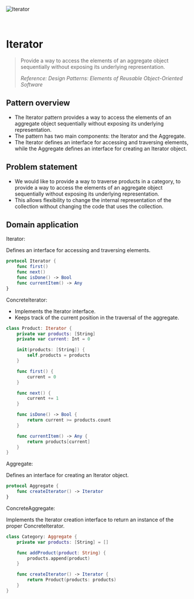 ![Iterator](https://github.com/user-attachments/assets/12912e28-c814-4aed-b065-4409ac7ce7b5)

<br />

# Iterator

> Provide a way to access the elements of an aggregate object sequentially without exposing its underlying representation.
>
> _Reference: Design Patterns: Elements of Reusable Object-Oriented Software_

## Pattern overview

- The Iterator pattern provides a way to access the elements of an aggregate object sequentially without exposing its underlying representation.
- The pattern has two main components: the Iterator and the Aggregate.
- The Iterator defines an interface for accessing and traversing elements, while the Aggregate defines an interface for creating an Iterator object.

## Problem statement

- We would like to provide a way to traverse products in a category, to provide a way to access the elements of an aggregate object sequentially without exposing its underlying representation.
- This allows flexibility to change the internal representation of the collection without changing the code that uses the collection.

## Domain application

Iterator:

Defines an interface for accessing and traversing elements.

```swift
protocol Iterator {
    func first()
    func next()
    func isDone() -> Bool
    func currentItem() -> Any
}
```

Concretelterator:

- Implements the Iterator interface.
- Keeps track of the current position in the traversal of the aggregate.

```swift
class Product: Iterator {
    private var products: [String]
    private var current: Int = 0

    init(products: [String]) {
        self.products = products
    }

    func first() {
        current = 0
    }

    func next() {
        current += 1
    }

    func isDone() -> Bool {
        return current >= products.count
    }

    func currentItem() -> Any {
        return products[current]
    }
}
```

Aggregate:

Defines an interface for creating an Iterator object.

```swift
protocol Aggregate {
    func createIterator() -> Iterator
}
```

ConcreteAggregate:

Implements the Iterator creation interface to return an instance of the proper Concretelterator.

```swift
class Category: Aggregate {
    private var products: [String] = []

    func addProduct(product: String) {
        products.append(product)
    }

    func createIterator() -> Iterator {
        return Product(products: products)
    }
}
```
